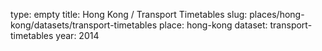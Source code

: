 type: empty
title: Hong Kong / Transport Timetables
slug: places/hong-kong/datasets/transport-timetables
place: hong-kong
dataset: transport-timetables
year: 2014
